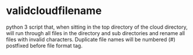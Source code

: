 # validcloudfilename
python 3 script that, when sitting in the top directory of the cloud directory, will run through all files in the directory and sub directories and rename all files with invalid characters. Duplicate file names will be numbered (#) postfixed before file format tag.
